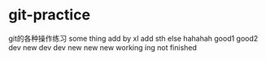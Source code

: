 # git-practice
git的各种操作练习
some thing add by xl 
add sth else
hahahah
good1
good2
dev
new dev
dev new new new 
working ing not finished
